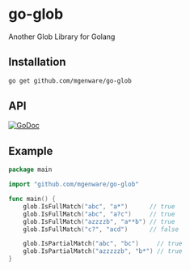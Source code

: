 # go-glob
Another Glob Library for Golang

## Installation
```sh
go get github.com/mgenware/go-glob
```

## API
[![GoDoc](https://godoc.org/github.com/mgenware/go-glob?status.svg)](http://godoc.org/github.com/mgenware/go-glob)


## Example
```go
package main

import "github.com/mgenware/go-glob"

func main() {
	glob.IsFullMatch("abc", "a*")      // true
	glob.IsFullMatch("abc", "a?c")     // true
	glob.IsFullMatch("azzzzb", "a**b") // true
	glob.IsFullMatch("c?", "acd")      // false

	glob.IsPartialMatch("abc", "bc")     // true
	glob.IsPartialMatch("azzzzzb", "b*") // true
}
```
